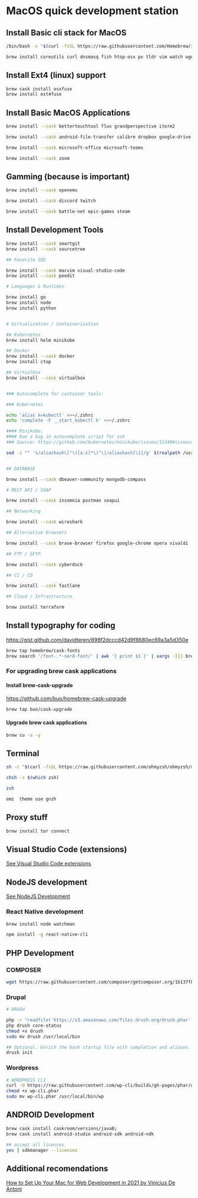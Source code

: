 # MacOS quick development station

## Install Basic cli stack for MacOS

```bash
/bin/bash -c "$(curl -fsSL https://raw.githubusercontent.com/Homebrew/install/HEAD/install.sh)"

brew install coreutils curl dnsmasq fish htop-osx pv tldr vim watch wget
```

## Install Ext4 (linux) support

```bash
brew cask install osxfuse
brew install ext4fuse
```

## Install Basic MacOS Applications

```bash
brew install --cask bettertouchtool flux grandperspective iterm2

brew install --cask android-file-transfer calibre dropbox google-drive-file-stream libreoffice libreoffice-language-pack rambox resilio-sync vuze teamviewer vlc

brew install --cask microsoft-office microsoft-teams

brew install --cask zoom

```

## Gamming (because is important)

```bash
brew install --cask openemu

brew install --cask discord twitch

brew install --cask battle-net epic-games steam

```

## Install Development Tools

```bash
brew install --cask smartgit
brew install --cask sourcetree

## Favorite IDE

brew install --cask macvim visual-studio-code
brew install --cask poedit

# Languages & Runtimes

brew install go
brew install node
brew install python


# Virtualization / Containerization

## Kubernetes
brew install helm minikube

## Docker
brew install --cask docker
brew install ctop

## Virtualbox
brew install --cask virtualbox


### Autocomplete for container tools:

### Kubernetes

echo 'alias k=kubectl' >>~/.zshrc
echo 'complete -F __start_kubectl k' >>~/.zshrc

#### Minikube:
#### Due a bug in autocomplete script for zsh
### Source: https://github.com/kubernetes/minikube/issues/11348#issuecomment-926130349

sed -i "" 's/aliashash\["\([a-z]*\)"\]/aliashash[\1]/g' $(realpath /usr/local/share/zsh/site-functions/_minikube)


## DATABASE

brew install --cask dbeaver-community mongodb-compass

# REST API / SOAP

brew install --cask insomnia postman soapui

## Networking

brew install --cask wireshark

## Alternative browsers

brew install --cask brave-browser firefox google-chrome opera vivaldi

## FTP / SFTP

brew install --cask cyberduck

## CI / CD

brew install --cask fastlane

## Cloud / Infrastructure

brew install terraform
```

## Install typography for coding

<https://gist.github.com/davidteren/898f2dcccd42d9f8680ec69a3a5d350e>

```bash
brew tap homebrew/cask-fonts
brew search '/font-.*-nerd-font/' | awk '{ print $1 }' | xargs -I{} brew install --cask {} || true
```

### For upgrading brew cask applications

#### Install brew-cask-upgrade

<https://github.com/buo/homebrew-cask-upgrade>

```bash
brew tap buo/cask-upgrade
```

#### Upgrade brew cask applications

```bash
brew cu -a -y
```

## Terminal

```bash
sh -c "$(curl -fsSL https://raw.githubusercontent.com/ohmyzsh/ohmyzsh/master/tools/install.sh)" "" --unattended

chsh -s $(which zsh)

zsh

omz  theme use gnzh
```

## Proxy stuff

```bash
brew install tor connect
```

## Visual Studio Code (extensions)

[See Visual Studio Code extensions](README-VisualStudioCode.md)

## NodeJS development

[See NodeJS Development](README-NodeJS.md)

### React Native development

```bash
brew install node watchman

npm install -g react-native-cli
```

## PHP Development

### COMPOSER

```bash
wget https://raw.githubusercontent.com/composer/getcomposer.org/1b137f8bf6db3e79a38a5bc45324414a6b1f9df2/web/installer -O - -q | php --
```

### Drupal

```bash
# DRUSH

php -r "readfile('https://s3.amazonaws.com/files.drush.org/drush.phar');" > drush
php drush core-status
chmod +x drush
sudo mv drush /usr/local/bin

## Optional. Enrich the bash startup file with completion and aliases.
drush init
```

### Wordpress

```bash
# WORDPRESS CLI
curl -O https://raw.githubusercontent.com/wp-cli/builds/gh-pages/phar/wp-cli.phar
chmod +x wp-cli.phar
sudo mv wp-cli.phar /usr/local/bin/wp
```

## ANDROID Development

```bash
brew cask install caskroom/versions/java8;
brew cask install android-studio android-sdk android-ndk

## accept all licences
yes | sdkmanager --licenses
```

## Additional recomendations

[How to Set Up Your Mac for Web Development in 2021 by Vinicius De Antoni](https://betterprogramming.pub/how-to-set-up-your-macbook-for-web-development-in-2021-a7a1f53f6462#9018)
